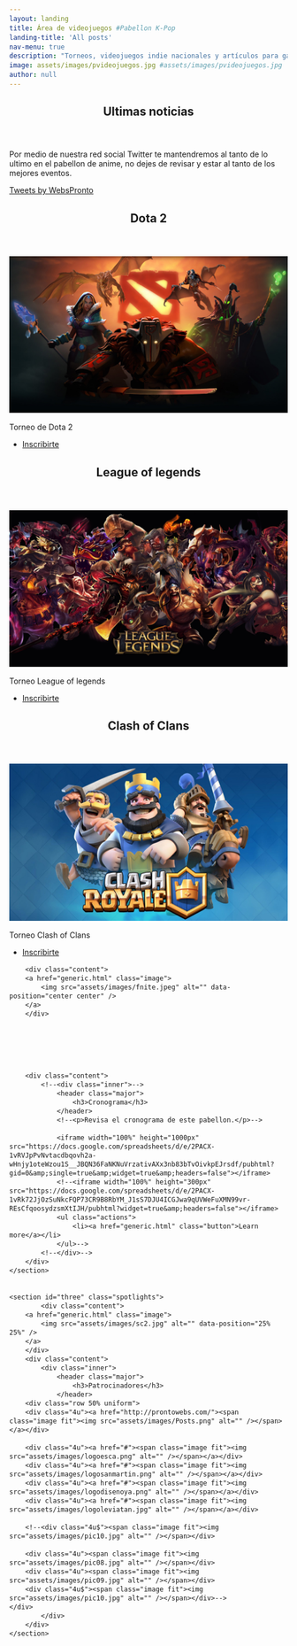```yaml
---
layout: landing
title: Área de videojuegos #Pabellon K-Pop
landing-title: 'All posts'
nav-menu: true
description: "Torneos, videojuegos indie nacionales y artículos para gamers."
image: assets/images/pvideojuegos.jpg #assets/images/pvideojuegos.jpg
author: null
---
```


<!-- Main -->
<div id="main">

<!-- One -->
<section id="one">
	<div class="inner">
		<header class="major">
			<h2>Ultimas noticias</h2>
		</header>
		<p>Por medio de nuestra red social Twitter te mantendremos al tanto de lo ultimo en el pabellon de anime, no dejes de revisar y estar al tanto de los mejores eventos.</p>
<a class="twitter-timeline" href="https://twitter.com/WebsPronto?ref_src=twsrc%5Etfw">Tweets by WebsPronto</a> <script async src="https://platform.twitter.com/widgets.js" charset="utf-8"></script> 	
	</div>
</section>


<!-- Dota 2 -->
<section id="one">
	<div class="inner">
		<header class="major">
			<h2>Dota 2</h2>
		</header>
				<a href="generic.html" class="image">
			<img src="assets/images/dota2.jpg" alt="" data-position="center center" />
		</a>
		<p>Torneo de Dota 2</p>
 				<ul class="actions">
					<li><a href="generic.html" class="button">Inscribirte</a></li>
				</ul>
	</div>
</section>

<!-- League of legends-->
<section id="one">
	<div class="inner">
		<header class="major">
			<h2>League of legends</h2>
		</header>
				<a href="generic.html" class="image">
			<img src="assets/images/league.png" alt="" data-position="center center" />
		</a>
		<p>Torneo League of legends</p>
 				<ul class="actions">
					<li><a href="generic.html" class="button">Inscribirte</a></li>
				</ul>
	</div>
</section>

<!-- Clash of Clans-->
<section id="one">
	<div class="inner">
		<header class="major">
			<h2>Clash of Clans</h2>
		</header>
				<a href="generic.html" class="image">
			<img src="assets/images/clashroyale.jpg" alt="" data-position="center center" />
		</a>
		<p>Torneo Clash of Clans</p>
 				<ul class="actions">
					<li><a href="generic.html" class="button">Inscribirte</a></li>
				</ul>
	</div>
</section>



<!-- Two -->
<section id="two" class="spotlights">
	<section>
	
	
	
	
		<div class="content">
		<a href="generic.html" class="image">
			<img src="assets/images/fnite.jpeg" alt="" data-position="center center" />
		</a>
		</div>	
	
	
	
	
	

		<div class="content">
			<!--<div class="inner">-->
				<header class="major">
					<h3>Cronograma</h3>
				</header>
				<!--<p>Revisa el cronograma de este pabellon.</p>-->
				
				<iframe width="100%" height="1000px" src="https://docs.google.com/spreadsheets/d/e/2PACX-1vRVJpPvNvtacdbqovh2a-wHnjy1oteWzou1S__JBQN36FaNKNuVrzativAXx3nb83bTvOivkpEJrsdf/pubhtml?gid=0&amp;single=true&amp;widget=true&amp;headers=false"></iframe>
				<!--<iframe width="100%" height="300px" src="https://docs.google.com/spreadsheets/d/e/2PACX-1vRk72JjOzSuNkcFQP73CR9B8RbYM_J1sS7DJU4ICGJwa9qUVWeFuXMN99vr-REsCfqoosydzsmXtIJH/pubhtml?widget=true&amp;headers=false"></iframe>
				<ul class="actions">
					<li><a href="generic.html" class="button">Learn more</a></li>
				</ul>-->
			<!--</div>-->
		</div>
	</section>
	
	
	<section id="three" class="spotlights">
			<div class="content">
		<a href="generic.html" class="image">
			<img src="assets/images/sc2.jpg" alt="" data-position="25% 25%" />
		</a>
		</div>
		<div class="content">
			<div class="inner">
				<header class="major">
					<h3>Patrocinadores</h3>
				</header>
		<div class="row 50% uniform">
		<div class="4u"><a href="http://prontowebs.com/"><span class="image fit"><img src="assets/images/Posts.png" alt="" /></span></a></div>		

		<div class="4u"><a href="#"><span class="image fit"><img src="assets/images/logoesca.png" alt="" /></span></a></div>		
		<div class="4u"><a href="#"><span class="image fit"><img src="assets/images/logosanmartin.png" alt="" /></span></a></div>	
		<div class="4u"><a href="#"><span class="image fit"><img src="assets/images/logodisenoya.png" alt="" /></span></a></div>	
		<div class="4u"><a href="#"><span class="image fit"><img src="assets/images/logoleviatan.jpg" alt="" /></span></a></div>	
			
		<!--<div class="4u$"><span class="image fit"><img src="assets/images/pic10.jpg" alt="" /></span></div>

		<div class="4u"><span class="image fit"><img src="assets/images/pic08.jpg" alt="" /></span></div>
		<div class="4u"><span class="image fit"><img src="assets/images/pic09.jpg" alt="" /></span></div>
		<div class="4u$"><span class="image fit"><img src="assets/images/pic10.jpg" alt="" /></span></div>-->
	</div>
			</div>
		</div>
	</section>
</section>

<!-- 
<section id="three">
	<div class="inner">
		<header class="major">
			<h2>Massa libero</h2>
		</header>
		<p>Nullam et orci eu lorem consequat tincidunt vivamus et sagittis libero. Mauris aliquet magna magna sed nunc rhoncus pharetra. Pellentesque condimentum sem. In efficitur ligula tate urna. Maecenas laoreet massa vel lacinia pellentesque lorem ipsum dolor. Nullam et orci eu lorem consequat tincidunt. Vivamus et sagittis libero. Mauris aliquet magna magna sed nunc rhoncus amet pharetra et feugiat tempus.</p>
		<ul class="actions">
			<li><a href="generic.html" class="button next">Get Started</a></li>
		</ul>
	</div>
</section>
Three -->
</div>

